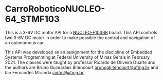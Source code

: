 # CarroRoboticoNUCLEO-64_STMF103

This is a 3-6V DC motor API for a [NUCLEO-F103RB](https://www.st.com/en/evaluation-tools/nucleo-f103rb.html) board. This API controls two 3-6V DC motor in order to make possible the control and navigation of an autonomous car.

This API was developed as an assignment for the discipline of Embedded Systems Programming at Federal University of Minas Gerais in February 2021. The classes were taught by professor Ricardo de Oliveira Duarte and the authors are Bruno Guimarães Bitencourt [brunogbitencourt@ufmg.br](mailto:brunogbitencourt@ufmg.br) and Ian Fernandes Miranda [ianfm@ufmg.br](mailto:ianfm@ufmg.br)
